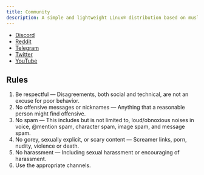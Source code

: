 ```yaml
---
title: Community
description: A simple and lightweight Linux® distribution based on musl libc and toybox
---
```


- [Discord](https://discord.gg/nDKNmNc)
- [Reddit](https://www.reddit.com/r/glaucus)
- [Telegram](https://t.me/glaucuslinux)
- [Twitter](https://twitter.com/glaucuslinux)
- [YouTube](https://www.youtube.com/@glaucuslinux)

## Rules
1. Be respectful — Disagreements, both social and technical, are not an excuse for poor behavior.
2. No offensive messages or nicknames — Anything that a reasonable person might find offensive.
3. No spam — This includes but is not limited to, loud/obnoxious noises in voice, @mention spam, character spam, image spam, and message spam.
4. No gorey, sexually explicit, or scary content — Screamer links, porn, nudity, violence or death.
5. No harassment — Including sexual harassment or encouraging of harassment.
6. Use the appropriate channels.
